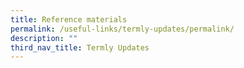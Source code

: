 ```yaml
---
title: Reference materials
permalink: /useful-links/termly-updates/permalink/
description: ""
third_nav_title: Termly Updates
---
```

